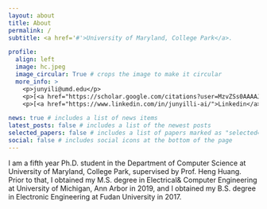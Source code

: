 ```yaml
---
layout: about
title: About
permalink: /
subtitle: <a href='#'>University of Maryland, College Park</a>.

profile:
  align: left
  image: hc.jpeg
  image_circular: True # crops the image to make it circular
  more_info: >
    <p>junyili@umd.edu</p>
    <p>[<a href="https://scholar.google.com/citations?user=MzvZSs0AAAAJ&hl=en">Google Scholar</a>]</p>
    <p>[<a href="https://www.linkedin.com/in/junyilli-ai/">Linkedin</a>]</p>

news: true # includes a list of news items
latest_posts: false # includes a list of the newest posts
selected_papers: false # includes a list of papers marked as "selected={true}"
social: false # includes social icons at the bottom of the page
---
```


I am a fifth year Ph.D. student in the Department of Computer Science at University of Maryland, College Park, supervised by Prof. Heng Huang. Prior to that, I obtained my M.S. degree in Electrical& Computer Engineering at University of Michigan, Ann Arbor in 2019, and I obtained my B.S. degree in Electronic Engineering at Fudan University in 2017.


